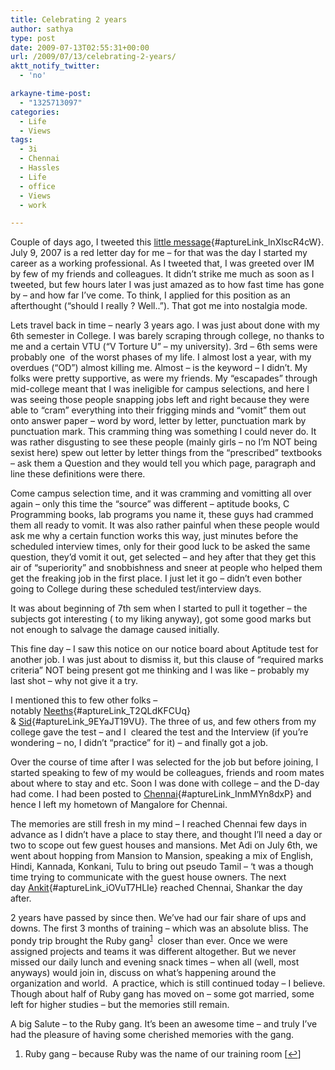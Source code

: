 ```yaml
---
title: Celebrating 2 years
author: sathya
type: post
date: 2009-07-13T02:55:31+00:00
url: /2009/07/13/celebrating-2-years/
aktt_notify_twitter:
  - 'no'

arkayne-time-post:
  - "1325713097"
categories:
  - Life
  - Views
tags:
  - 3i
  - Chennai
  - Hassles
  - Life
  - office
  - Views
  - work

---
```

Couple of days ago, I tweeted this [little message][1]{#aptureLink_lnXlscR4cW}. July 9, 2007 is a red letter day for me &#8211; for that was the day I started my career as a working professional. As I tweeted that, I was greeted over IM by few of my friends and colleagues. It didn&#8217;t strike me much as soon as I tweeted, but few hours later I was just amazed as to how fast time has gone by &#8211; and how far I&#8217;ve come. To think, I applied for this position as an afterthought (&#8220;should I really ? Well..&#8221;). That got me into nostalgia mode.

<!--more-->

Lets travel back in time &#8211; nearly 3 years ago. I was just about done with my 6th semester in College. I was barely scraping through college, no thanks to me and a certain VTU (&#8220;V Torture U&#8221; &#8211; my university). 3rd &#8211; 6th sems were probably one  of the worst phases of my life. I almost lost a year, with my overdues (&#8220;OD&#8221;) almost killing me. Almost &#8211; is the keyword &#8211; I didn&#8217;t. My folks were pretty supportive, as were my friends. My &#8220;escapades&#8221; through mid-college meant that I was ineligible for campus selections, and here I was seeing those people snapping jobs left and right because they were able to &#8220;cram&#8221; everything into their frigging minds and &#8220;vomit&#8221; them out onto answer paper &#8211; word by word, letter by letter, punctuation mark by punctuation mark. This cramming thing was something I could never do. It was rather disgusting to see these people (mainly girls &#8211; no I&#8217;m NOT being sexist here) spew out letter by letter things from the &#8220;prescribed&#8221; textbooks &#8211; ask them a Question and they would tell you which page, paragraph and line these definitions were there.

Come campus selection time, and it was cramming and vomitting all over again &#8211; only this time the &#8220;source&#8221; was different &#8211; aptitude books, C Programming books, lab programs you name it, these guys had crammed them all ready to vomit. It was also rather painful when these people would ask me why a certain function works this way, just minutes before the scheduled interview times, only for their good luck to be asked the same question, they&#8217;d vomit it out, get selected &#8211; and hey after that they get this air of &#8220;superiority&#8221; and snobbishness and sneer at people who helped them get the freaking job in the first place. I just let it go &#8211; didn&#8217;t even bother going to College during these scheduled test/interview days.

It was about beginning of 7th sem when I started to pull it together &#8211; the subjects got interesting ( to my liking anyway), got some good marks but not enough to salvage the damage caused initially.

This fine day &#8211; I saw this notice on our notice board about Aptitude test for another job. I was just about to dismiss it, but this clause of &#8220;required marks criteria&#8221; NOT being present got me thinking and I was like &#8211; probably my last shot &#8211; why not give it a try.

I mentioned this to few other folks &#8211; notably [Neeths][2]{#aptureLink_T2QLdKFCUq} & [Sid][3]{#aptureLink_9EYaJT19VU}. The three of us, and few others from my college gave the test &#8211; and I  cleared the test and the Interview (if you&#8217;re wondering &#8211; no, I didn&#8217;t &#8220;practice&#8221; for it) &#8211; and finally got a job.

Over the course of time after I was selected for the job but before joining, I started speaking to few of my would be colleagues, friends and room mates about where to stay and etc. Soon I was done with college &#8211; and the D-day had come. I had been posted to [Chennai][4]{#aptureLink_InmMYn8dxP} and hence I left my hometown of Mangalore for Chennai.

The memories are still fresh in my mind &#8211; I reached Chennai few days in advance as I didn&#8217;t have a place to stay there, and thought I&#8217;ll need a day or two to scope out few guest houses and mansions. Met Adi on July 6th, we went about hopping from Mansion to Mansion, speaking a mix of English, Hindi, Kannada, Konkani, Tulu to bring out pseudo Tamil &#8211; &#8216;t was a though time trying to communicate with the guest house owners. The next day [Ankit][5]{#aptureLink_iOVuT7HLIe} reached Chennai, Shankar the day after.

2 years have passed by since then. We&#8217;ve had our fair share of ups and downs. The first 3 months of training &#8211; which was an absolute bliss. The pondy trip brought the Ruby gang<sup><a href="#footnote_0_273" id="identifier_0_273" class="footnote-link footnote-identifier-link" title="Ruby gang &ndash; because Ruby was the name of our training room">1</a></sup>  closer than ever. Once we were assigned projects and teams it was different altogether. But we never missed our daily lunch and evening snack times &#8211; when all (well, most anyways) would join in, discuss on what&#8217;s happening around the organization and world.  A practice, which is still continued today &#8211; I believe. Though about half of Ruby gang has moved on &#8211; some got married, some left for higher studies &#8211; but the memories still remain.

A big Salute &#8211; to the Ruby gang. It&#8217;s been an awesome time &#8211; and truly I&#8217;ve had the pleasure of having some cherished memories with the gang.

<ol class="footnotes">
  <li id="footnote_0_273" class="footnote">
    Ruby gang &#8211; because Ruby was the name of our training room [<a href="#identifier_0_273" class="footnote-link footnote-back-link">&#8617;</a>]
  </li>
</ol>

 [1]: http://twitter.com/SathyaBhat/status/2536944167
 [2]: http://twitter.com/neetharao
 [3]: http://tech-mania.com/
 [4]: http://maps.google.com/maps?om=0&iwloc=addr&f=q&ll=13.060416%2C80.249634&hl=en&z=11&ie=UTF8
 [5]: http://this-is-the-e-n-d.blogspot.com/
